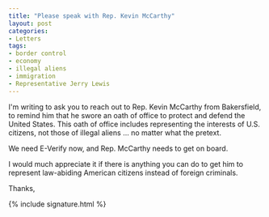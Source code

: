 ```yaml
---
title: "Please speak with Rep. Kevin McCarthy"
layout: post
categories:
- Letters
tags:
- border control
- economy
- illegal aliens
- immigration
- Representative Jerry Lewis
---
```


I'm writing to ask you to reach out to Rep. Kevin McCarthy from Bakersfield, to remind him that he swore an oath of office to protect and defend the United States. This oath of office includes representing the interests of U.S. citizens, not those of illegal aliens ... no matter what the pretext.

We need E-Verify now, and Rep. McCarthy needs to get on board.

I would much appreciate it if there is anything you can do to get him to represent law-abiding American citizens instead of foreign criminals.

Thanks,

{% include signature.html %}
